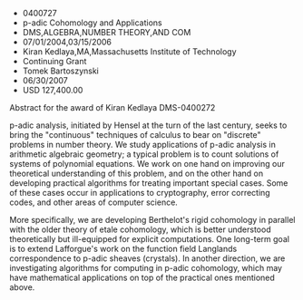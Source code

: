 
* 0400727
* p-adic Cohomology and Applications
* DMS,ALGEBRA,NUMBER THEORY,AND COM
* 07/01/2004,03/15/2006
* Kiran Kedlaya,MA,Massachusetts Institute of Technology
* Continuing Grant
* Tomek Bartoszynski
* 06/30/2007
* USD 127,400.00

Abstract for the award of Kiran Kedlaya DMS-0400272



p-adic analysis, initiated by Hensel at the turn of the last century, seeks to
bring the "continuous" techniques of calculus to bear on "discrete" problems in
number theory. We study applications of p-adic analysis in arithmetic algebraic
geometry; a typical problem is to count solutions of systems of polynomial
equations. We work on one hand on improving our theoretical understanding of
this problem, and on the other hand on developing practical algorithms for
treating important special cases. Some of these cases occur in applications to
cryptography, error correcting codes, and other areas of computer science.

More specifically, we are developing Berthelot's rigid cohomology in parallel
with the older theory of etale cohomology, which is better understood
theoretically but ill-equipped for explicit computations. One long-term goal is
to extend Lafforgue's work on the function field Langlands correspondence to
p-adic sheaves (crystals). In another direction, we are investigating algorithms
for computing in p-adic cohomology, which may have mathematical applications on
top of the practical ones mentioned above.
